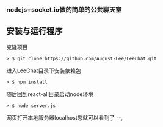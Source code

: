 ### nodejs+socket.io做的简单的公共聊天室

## 安装与运行程序

克隆项目

```
> $ git clone https://github.com/August-Lee/LeeChat.git
```


进入LeeChat目录下安装依赖包

```
> $ npm install
```

随后回到react-all目录启动node环境

```
> $ node server.js
```

网页打开本地服务器localhost您就可以看到了 --,
